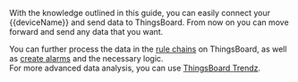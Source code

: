 With the knowledge outlined in this guide, you can easily connect your {{deviceName}} and send data to ThingsBoard. From now on you can move forward and send any data that you want.
  
You can further process the data in the [rule chains](/docs/{{docsPrefix}}user-guide/rule-engine-2-0/re-getting-started) on ThingsBoard, as well as [create alarms](/docs/{{docsPrefix}}user-guide/rule-engine-2-0/tutorials/create-clear-alarms) and the necessary logic.   
For more advanced data analysis, you can use [ThingsBoard Trendz](/docs/trendz/).  